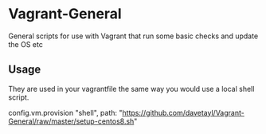 # Vagrant-General
General scripts for use with Vagrant that run some basic checks and update the OS etc

## Usage
They are used in your vagrantfile the same way you would use a local shell script.

config.vm.provision "shell", path: "https://github.com/davetayl/Vagrant-General/raw/master/setup-centos8.sh"
